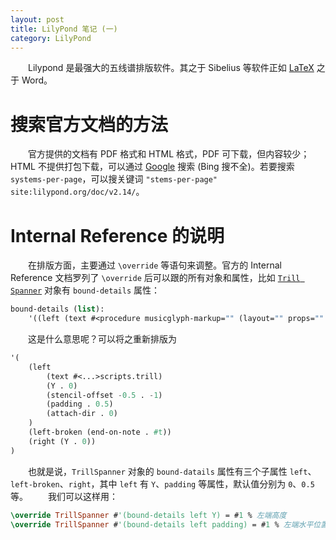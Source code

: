 ```yaml
---
layout: post
title: LilyPond 笔记 (一)
category: LilyPond
---
```


　　Lilypond 是最强大的五线谱排版软件。其之于 Sibelius 等软件正如 [LaTeX](http://www.latex-project.org/) 之于 Word。

# 搜索官方文档的方法
　　官方提供的文档有 PDF 格式和 HTML 格式，PDF 可下载，但内容较少；HTML 不提供打包下载，可以通过 [Google](http://www.google.com/ncr) 搜索 (Bing 搜不全)。若要搜索 `systems-per-page`，可以搜关键词 `"stems-per-page" site:lilypond.org/doc/v2.14/`。

# Internal Reference 的说明

　　在排版方面，主要通过 `\override` 等语句来调整。官方的 Internal Reference 文档罗列了 `\override` 后可以跟的所有对象和属性，比如 [`Trill Spanner`](http://lilypond.org/doc/v2.14/Documentation/internals/trillspanner) 对象有 `bound-details` 属性：

``` lisp
bound-details (list):
    '((left (text #<procedure musicglyph-markup="" (layout="" props="" glyph-name)=""> scripts.trill) (Y . 0) (stencil-offset -0.5 . -1) (padding . 0.5) (attach-dir . 0)) (left-broken (end-on-note . #t)) (right (Y . 0)))
```

　　这是什么意思呢？可以将之重新排版为

``` lisp
'(
    (left
        (text #<...>scripts.trill)
        (Y . 0)
        (stencil-offset -0.5 . -1)
        (padding . 0.5)
        (attach-dir . 0)
    )
    (left-broken (end-on-note . #t))
    (right (Y . 0))
)
```

　　也就是说，`TrillSpanner` 对象的 `bound-datails` 属性有三个子属性 `left`、`left-broken`、`right`，其中 `left` 有 `Y`、`padding` 等属性，默认值分别为 `0`、`0.5` 等。
　　我们可以这样用：

``` lilypond
\override TrillSpanner #'(bound-details left Y) = #1 % 左端高度
\override TrillSpanner #'(bound-details left padding) = #1 % 左端水平位置
```
